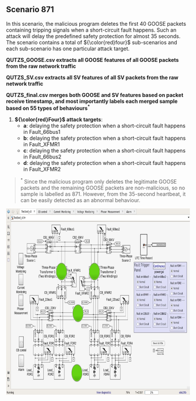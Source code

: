 ## Scenario 871
In this scenario, the malicious program deletes the first 40 GOOSE packets containing tripping signals when a short-circuit fault happens. Such an attack will delay the predefined safety protection for almost 35 seconds. The scenario contains a total of ${\color{red}four}$ sub-scenarios and each sub-scenario has one particular attack target.

**QUTZS_GOOSE.csv extracts all GOOSE features of all GOOSE packets from the raw network traffic**

**QUTZS_SV.csv extracts all SV features of all SV packets from the raw network traffic**

**QUTZS_final.csv merges both GOOSE and SV features based on packet receive timestamp, and most importantly labels each merged sample based on 55 types of behaviours<sup>*</sup>**

1. **${\color{red}Four}$ attack targets**: 
   - **a**: delaying the safety protection when a short-circuit fault happens in Fault_66bus1
   - **b**: delaying the safety protection when a short-circuit fault happens in Fault_XFMR1
   - **c**: delaying the safety protection when a short-circuit fault happens in Fault_66bus2
   - **d**: delaying the safety protection when a short-circuit fault happens in Fault_XFMR2

> <sup>*</sup> Since the malicious program only deletes the legitimate GOOSE packets and the remaining GOOSE packets are non-malicious, so no sample is labelled as 871. However, from the 35-second heartbeat, it can be easily detected as an abnormal behaviour.

<img src="https://github.com/CSCRC-SCREED/QUT-ZSS-2023/blob/main/PrimaryPlant.jpg" alt="" width="800" height="510" />
